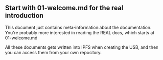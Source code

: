 ## Start with 01-welcome.md for the real introduction

This document just contains meta-information about the documentation. You're probably more interested in reading the REAL docs, which starts at 01-welcome.md

All these documents gets written into IPFS when creating the USB, and then you can access them from your own repository.
